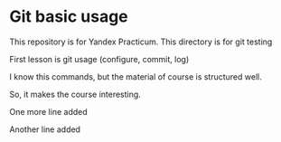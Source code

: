 # Git basic usage

This repository is for Yandex Practicum. This directory is for git testing

First lesson is git usage (configure, commit, log)

I know this commands, but the material of course is structured well. 

So, it makes the course interesting.

One more line added

Another line added
